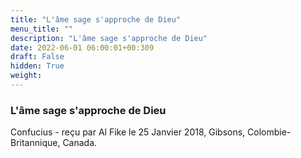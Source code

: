 ```yaml
---
title: "L'âme sage s'approche de Dieu"
menu_title: ""
description: "L'âme sage s'approche de Dieu"
date: 2022-06-01 06:00:01+00:309
draft: False
hidden: True
weight:
---
```

### L'âme sage s'approche de Dieu

Confucius - reçu par Al Fike le 25 Janvier 2018, Gibsons, Colombie-Britannique, Canada.



